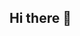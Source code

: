## Hi there 👋

<!--

**Here are some ideas to get you started:**

🙋‍♀️ A short introduction - 
Quantum CloudX, is a Texas based company providing leading-edge and proven technologies, industry vertical domain expertise and highly skilled and motivated professionals to achieve our customers’ mission critical business needs.
🌈 Contribution guidelines - how can the community get involved?
👩‍💻 Useful resources - where can the community find your docs? Is there anything else the community should know?
🍿 Fun facts - what does your team eat for breakfast?
🧙 Remember, you can do mighty things with the power of [Markdown](https://docs.github.com/github/writing-on-github/getting-started-with-writing-and-formatting-on-github/basic-writing-and-formatting-syntax)
-->
